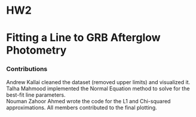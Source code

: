 # HW2
# Fitting a Line to GRB Afterglow Photometry

### Contributions
Andrew Kallai cleaned the dataset (removed upper limits) and visualized it.
Talha Mahmood implemented the Normal Equation method to solve for the best-fit line parameters.  
Nouman Zahoor Ahmed wrote the code for the L1 and Chi-squared approximations.
All members contributed to the final plotting.
